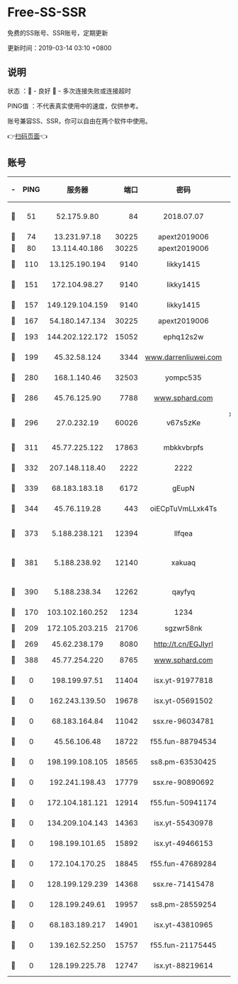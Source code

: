 # Free-SS-SSR

免费的SS账号、SSR账号，定期更新

更新时间：2019-03-14 03:10 +0800

## 说明

状态     ：🙂 - 良好 🙁 - 多次连接失败或连接超时

PING值   ：不代表真实使用中的速度，仅供参考。

账号兼容SS、SSR，你可以自由在两个软件中使用。

👉[扫码页面](https://liesauer.github.io/Free-SS-SSR/)👈

## 账号

|-|PING|服务器|端口|密码|加密方式|区域|
|:----:|:----:|:-----:|-----:|:----:|:----:|:----:|
|🙂|51|52.175.9.80|84|2018.07.07|chacha20-ietf-poly1305|HK|
|🙂|74|13.231.97.18|30225|apext2019006|chacha20|JP|
|🙂|80|13.114.40.186|30225|apext2019006|chacha20|JP|
|🙂|110|13.125.190.194|9140|likky1415|aes-256-cfb|KR|
|🙂|151|172.104.98.27|9140|likky1415|aes-256-cfb|JP|
|🙂|157|149.129.104.159|9140|likky1415|aes-256-cfb|HK|
|🙂|167|54.180.147.134|30225|apext2019006|chacha20|KR|
|🙂|193|144.202.122.172|15052|ephq12s2w|aes-256-cfb|US|
|🙂|199|45.32.58.124|3344|www.darrenliuwei.com|aes-256-cfb|JP|
|🙂|280|168.1.140.46|32503|yompc535|aes-256-cfb|AU|
|🙂|286|45.76.125.90|7788|www.sphard.com|aes-256-cfb|AU|
|🙂|296|27.0.232.19|60026|v67s5zKe|xchacha20-ietf-poly1305|HK|
|🙂|311|45.77.225.122|17863|mbkkvbrpfs|aes-256-cfb|GB|
|🙂|332|207.148.118.40|2222|2222|aes-256-cfb|SG|
|🙂|339|68.183.183.18|6172|gEupN|aes-256-cfb|SG|
|🙂|344|45.76.119.28|443|oiECpTuVmLLxk4Ts|aes-256-cfb|AU|
|🙂|373|5.188.238.121|12394|llfqea|chacha20-ietf-poly1305|BR|
|🙂|381|5.188.238.92|12140|xakuaq|chacha20-ietf-poly1305|BR|
|🙂|390|5.188.238.34|12262|qayfyq|chacha20-ietf-poly1305|BR|
|🙂|170|103.102.160.252|1234|1234|rc4-md5|JP|
|🙂|209|172.105.203.215|21706|sgzwr58nk|aes-256-cfb|JP|
|🙂|269|45.62.238.179|8080|http://t.cn/EGJIyrl|rc4-md5|CA|
|🙂|388|45.77.254.220|8765|www.sphard.com|aes-256-cfb|SG|
|🙁|0|198.199.97.51|11404|isx.yt-91977818|aes-256-cfb|US|
|🙁|0|162.243.139.50|19678|isx.yt-05691502|aes-256-cfb|US|
|🙁|0|68.183.164.84|11042|ssx.re-96034781|aes-256-cfb|US|
|🙁|0|45.56.106.48|18722|f55.fun-88794534|aes-256-cfb|US|
|🙁|0|198.199.108.105|18565|ss8.pm-63530425|aes-256-cfb|US|
|🙁|0|192.241.198.43|17779|ssx.re-90890692|aes-256-cfb|US|
|🙁|0|172.104.181.121|12914|f55.fun-50941174|aes-256-cfb|SG|
|🙁|0|134.209.104.143|14363|isx.yt-55430978|aes-256-cfb|SG|
|🙁|0|198.199.101.65|15892|isx.yt-49466153|aes-256-cfb|US|
|🙁|0|172.104.170.25|18845|f55.fun-47689284|aes-256-cfb|SG|
|🙁|0|128.199.129.239|14368|ssx.re-71415478|aes-256-cfb|SG|
|🙁|0|128.199.249.61|19957|ss8.pm-28559254|aes-256-cfb|SG|
|🙁|0|68.183.189.217|14901|isx.yt-43810965|aes-256-cfb|SG|
|🙁|0|139.162.52.250|15757|f55.fun-21175445|aes-256-cfb|SG|
|🙁|0|128.199.225.78|12747|isx.yt-88219614|aes-256-cfb|SG|
